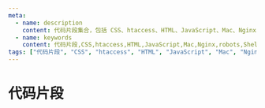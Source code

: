 ```yaml
---
meta:
  - name: description
    content: 代码片段集合，包括 CSS、htaccess、HTML、JavaScript、Mac、Nginx、robots.txt 和 Shell 等常用代码片段
  - name: keywords
    content: 代码片段,CSS,htaccess,HTML,JavaScript,Mac,Nginx,robots,Shell,snippets
tags: ["代码片段", "CSS", "htaccess", "HTML", "JavaScript", "Mac", "Nginx", "robots", "Shell", "snippets"]
---
```


# 代码片段

<LastPost :random="true" prefix="/snippets/css" :number="10" title="css 代码片段"/>

<LastPost :random="true" prefix="/snippets/htaccess" :number="10" title="htaccess 代码片段"/>

<LastPost :random="true" prefix="/snippets/html" :number="10" title="html 代码片段"/>

<LastPost :random="true" prefix="/snippets/javascript" :number="10" title="javascript 代码片段"/>

<LastPost :random="true" prefix="/snippets/mac" :number="10" title="mac 代码片段"/>

<LastPost :random="true" prefix="/snippets/nginx" :number="10" title="nginx 代码片段"/>

<LastPost :random="true" prefix="/snippets/robots" :number="10" title="robots 代码片段"/>

<LastPost :random="true" prefix="/snippets/shell" :number="10" title="shell 代码片段"/>
